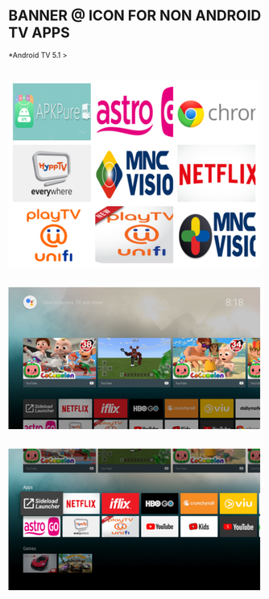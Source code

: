 # BANNER @ ICON FOR NON ANDROID TV APPS

*Android TV 5.1 >

# <img src="https://raw.githubusercontent.com/suaji/atv_banner/master/0.Banner-Collage.png" width="500px" align="center" alt="Banner"/>

# <img src="https://raw.githubusercontent.com/suaji/atv_banner/master/atv6ss1.png" width="500px" align="center" alt="atv6"/>

# <img src="https://raw.githubusercontent.com/suaji/atv_banner/master/atv6ss2.png" width="500px" align="center" alt="atv6b"/>